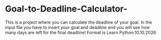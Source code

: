 # Goal-to-Deadline-Calculator-
This is a project where you can calculate the deadline of your goal. In the input file you have to insert your goal and deadline and you will see how many days are left for the final deadline! Format is Learn Python:10.10.2026

